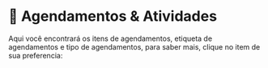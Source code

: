 # 📆 Agendamentos & Atividades

Aqui você encontrará os itens de agendamentos, etiqueta de agendamentos e tipo de agendamentos, para saber mais, clique no item de sua preferencia:

